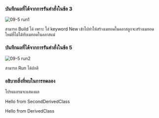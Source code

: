 ### บันทึกผลที่ได้จากการรันคำสั่งในข้อ 3
![09-5 run1](https://github.com/kanoksiriboonkam/03376836-OOP-2566-Lab-09/assets/144196048/b81e9219-16b9-464d-8366-f5e4b6eea05b)

สามารถ Build ได้ เพราะ ใส่ keyword New เข้าไปทำให้สร้างเมทอดในคลาสลูกจะสร้างเมทอดใหม่ที่ไม่ได้ทับเมทอดในคลาสแม่
### บันทึกผลที่ได้จากการรันคำสั่งในข้อ 5
![09-5 run2](https://github.com/kanoksiriboonkam/03376836-OOP-2566-Lab-09/assets/144196048/dd669f76-f93a-4a77-8f5b-888f6b4dc2f0)

สามารถ Run ได้ปกติ
### อธิบายสิ่งที่พบในการทดลอง
โปรแแกรมจะแสดงผล

Hello from SecondDerivedClass

Hello from DerivedClass
